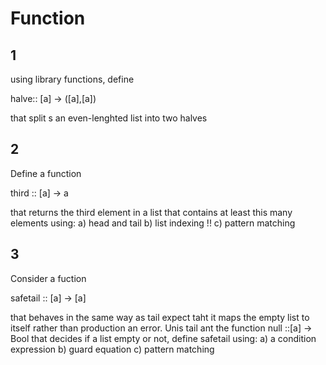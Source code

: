 # Function

## 1

using library functions, define

halve:: [a] -> ([a],[a]) 

that split s an even-lenghted list into two halves

## 2

Define a function

third :: [a] -> a

that returns the third element in a list that contains at least this many elements using:
a) head and tail
b) list indexing !!
c) pattern matching


## 3

Consider a fuction 

safetail :: [a] -> [a] 

that behaves in the same way as tail expect taht it maps the empty list to itself rather than production an error.
Unis tail ant the function null ::[a] -> Bool that decides if a list empty or not, define safetail using:
a) a condition expression
b) guard equation
c) pattern matching
